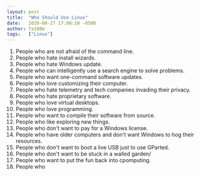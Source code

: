 ```yaml
---
layout: post
title:  "Who Should Use Linux"
date:   2020-08-27 17:00:10 -0500
author: Ta180m
tags:   ["Linux"]
---
```



 1. People who are not afraid of the command line.
 2. People who hate install wizards.
 3. People who hate Windows update.
 4. People who can intelligently use a search engine to solve problems.
 5. People who want one-command software updates.
 6. People who love customizing their computer.
 7. People who hate telemetry and tech companies invading their privacy.
 8. People who hate proprietary software.
 9. People who love virtual desktops.
 10. People who love programming.
 11. People who want to compile their software from source.
 12. People who like exploring new things.
 13. People who don't want to pay for a Windows license.
 14. People who have older computers and don't want Windows to hog their resources.
 15. People who don't want to boot a live USB just to use GParted.
 16. People who don't want to be stuck in a walled garden/
 17. People who want to put the fun back into cpomputing.
 18. People who
